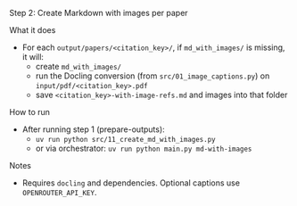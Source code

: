 Step 2: Create Markdown with images per paper

What it does
- For each `output/papers/<citation_key>/`, if `md_with_images/` is missing, it will:
	- create `md_with_images/`
	- run the Docling conversion (from `src/01_image_captions.py`) on `input/pdf/<citation_key>.pdf`
	- save `<citation_key>-with-image-refs.md` and images into that folder

How to run
- After running step 1 (prepare-outputs):
	- `uv run python src/11_create_md_with_images.py`
	- or via orchestrator: `uv run python main.py md-with-images`

Notes
- Requires `docling` and dependencies. Optional captions use `OPENROUTER_API_KEY`.
